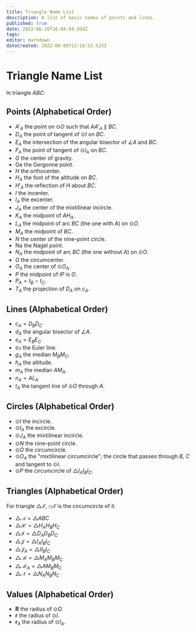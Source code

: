 ```yaml
---
title: Triangle Name List
description: A list of basic names of points and lines.
published: true
date: 2022-06-10T16:04:04.934Z
tags: 
editor: markdown
dateCreated: 2022-06-09T12:18:52.523Z
---
```


# Triangle Name List
In triangle $ABC$:

## Points (Alphabetical Order)
- $A'_A$ the point on $\odot O$ such that $AA'_A\parallel BC$.
- $D_A$ the point of tangent of $\odot I$ on $BC$.
- $E_A$ the intersection of the angular bisector of $\angle A$ and $BC$.
- $F_A$ the point of tangent of $\odot I_A$ on $BC$.
- $G$ the center of gravity.
- $\mathrm{Ge}$ the Gergonne point.
- $H$ the orthocenter.
- $H_A$ the foot of the altitude on $BC$.
- $H'_A$ the reflection of $H$ about $BC$.
- $I$ the incenter.
- $I_A$ the excenter.
- $J_A$ the center of the mixtilinear incircle.
- $K_A$ the midpoint of $AH_A$.
- $L_A$ the midpoint of arc $BC$ (the one with $A$) on $\odot O$.
- $M_A$ the midpoint of $BC$.
- $N$ the center of the nine-point circle.
- $\mathrm{Na}$ the Nagel point.
- $N_A$ the midpoint of arc $BC$ (the one without $A$) on $\odot O$.
- $O$ the circumcenter.
- $O_A$ the center of $\odot O_A$.
- $P$ the midpoint of $IP$ is $O$.
- $P_A=t_B\cap t_C$.
- $T_A$ the projection of $D_A$ on $c_A$.

## Lines (Alphabetical Order)
- $c_A=D_BD_C$
- $d_A$ the angular bisector of $\angle A$.
- $e_A=E_BE_C$
- $\mathfrak{Eu}$ the Euler line.
- $g_A$ the median $M_BM_C$.
- $h_A$ the altitude.
- $m_A$ the median $AM_A$.
- $n_A=AL_A$
- $t_A$ the tangent line of $\odot O$ through $A$.

## Circles (Alphabetical Order)
- $\odot I$ the incircle.
- $\odot I_A$ the excircle.
- $\odot J_A$ the mixtilinear incircle.
- $\odot N$ the nine-point circle.
- $\odot O$ the circumcircle.
- $\odot O_A$ the "mixtilinear circumcircle"; the circle that passes through $B$, $C$ and tangent to $\odot I$.
- $\odot P$ the circumcircle of $\triangle I_AI_BI_C$.

## Triangles (Alphabetical Order)
For triangle $\triangle\mathcal T$, $\odot\mathcal T$ is the circumcircle of it.
- $\triangle\mathcal A=\triangle ABC$
- $\triangle\mathcal H=\triangle H_AH_BH_C$
- $\triangle\mathcal I=\triangle D_AD_BD_C$
- $\triangle\mathcal J=\triangle I_AI_BI_C$
- $\triangle\mathcal J_A=\triangle II_BI_C$
- $\triangle\mathcal M=\triangle M_AM_BM_C$
- $\triangle\mathcal M_A=\triangle AM_BM_C$
- $\triangle\mathcal N=\triangle N_AN_BN_C$

## Values (Alphabetical Order)
- $\mathbf R$ the radius of $\odot O$.
- $\mathbf r$ the radius of $\odot I$.
- $\mathbf r_A$ the radius of $\odot I_A$.
